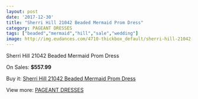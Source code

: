 ```yaml
---
layout: post
date: '2017-12-30'
title: "Sherri Hill 21042 Beaded Mermaid Prom Dress"
category: PAGEANT DRESSES
tags: ["beaded","mermaid","hill","sale","wedding"]
image: http://img.eudances.com/4710-thickbox_default/sherri-hill-21042-beaded-mermaid-prom-dress.jpg
---
```

Sherri Hill 21042 Beaded Mermaid Prom Dress

On Sales: **$557.99**
<a href="https://www.eudances.com/en/pageant-dresses/1588-sherri-hill-21042-beaded-mermaid-prom-dress.html"><amp-img layout="responsive" width="600" height="600" src="//img.eudances.com/4710-thickbox_default/sherri-hill-21042-beaded-mermaid-prom-dress.jpg" alt="Sherri Hill 21042 Beaded Mermaid Prom Dress 0" /></a>
<a href="https://www.eudances.com/en/pageant-dresses/1588-sherri-hill-21042-beaded-mermaid-prom-dress.html"><amp-img layout="responsive" width="600" height="600" src="//img.eudances.com/4711-thickbox_default/sherri-hill-21042-beaded-mermaid-prom-dress.jpg" alt="Sherri Hill 21042 Beaded Mermaid Prom Dress 1" /></a>

Buy it: [Sherri Hill 21042 Beaded Mermaid Prom Dress](https://www.eudances.com/en/pageant-dresses/1588-sherri-hill-21042-beaded-mermaid-prom-dress.html "Sherri Hill 21042 Beaded Mermaid Prom Dress")

View more: [PAGEANT DRESSES](https://www.eudances.com/en/16-pageant-dresses "PAGEANT DRESSES")